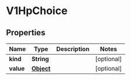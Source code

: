 

# V1HpChoice

## Properties

Name | Type | Description | Notes
------------ | ------------- | ------------- | -------------
**kind** | **String** |  |  [optional]
**value** | [**Object**](.md) |  |  [optional]



